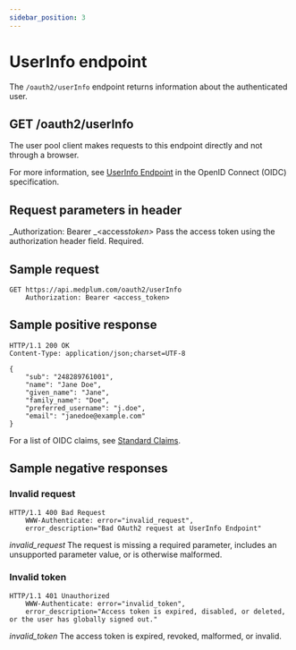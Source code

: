 ```yaml
---
sidebar_position: 3
---
```


# UserInfo endpoint

The `/oauth2/userInfo` endpoint returns information about the authenticated user.

## GET /oauth2/userInfo

The user pool client makes requests to this endpoint directly and not through a browser.

For more information, see [UserInfo Endpoint](http://openid.net/specs/openid-connect-core-1_0.html#UserInfo) in the OpenID Connect (OIDC) specification.

## Request parameters in header

_Authorization: Bearer _<access*token>*
Pass the access token using the authorization header field.
Required.

## Sample request

```
GET https://api.medplum.com/oauth2/userInfo
    Authorization: Bearer <access_token>
```

## Sample positive response

```
HTTP/1.1 200 OK
Content-Type: application/json;charset=UTF-8

{
    "sub": "248289761001",
    "name": "Jane Doe",
    "given_name": "Jane",
    "family_name": "Doe",
    "preferred_username": "j.doe",
    "email": "janedoe@example.com"
}
```

For a list of OIDC claims, see [Standard Claims](http://openid.net/specs/openid-connect-core-1_0.html#StandardClaims).

## Sample negative responses

### Invalid request

```
HTTP/1.1 400 Bad Request
    WWW-Authenticate: error="invalid_request",
    error_description="Bad OAuth2 request at UserInfo Endpoint"
```

_invalid_request_
The request is missing a required parameter, includes an unsupported parameter value, or is otherwise malformed.

### Invalid token

```
HTTP/1.1 401 Unauthorized
    WWW-Authenticate: error="invalid_token",
    error_description="Access token is expired, disabled, or deleted, or the user has globally signed out."
```

_invalid_token_
The access token is expired, revoked, malformed, or invalid.
